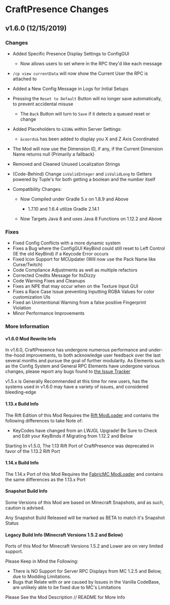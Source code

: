 # CraftPresence Changes

## v1.6.0 (12/15/2019)

### Changes

*   Added Specific Presence Display Settings to ConfigGUI

    *   Now allows users to set where in the RPC they'd like each message

*   `/cp view currentData` will now show the Current User the RPC is attached to

*   Added a New Config Message in Logs for Initial Setups

*   Pressing the `Reset to Default` Button will no longer save automatically, to prevent accidental misuse

    *   The `Back` Button will turn to `Save` if it detects a queued reset or change

*   Added Placeholders to `&IGN&` within Server Settings:

    *   `&coords&` has been added to display you X and Z Axis Coordinated

*   The Mod will now use the Dimension ID, if any, if the Current Dimension Name returns null (Primarily a fallback)

*   Removed and Cleaned Unused Localization Strings

*   (Code-Behind) Change `isValidInteger` and `isValidLong` to Getters powered by Tuple's for both getting a boolean and the number itself

*   Compatibility Changes:

    *   Now Compiled under Gradle 5.x on 1.8.9 and Above

        *   1.7.10 and 1.6.4 utilize Gradle 2.14.1

    *   Now Targets Java 8 and uses Java 8 Functions on 1.12.2 and Above

### Fixes

*   Fixed Config Conflicts with a more dynamic system
*   Fixes a Bug where the ConfigGUI KeyBind could still reset to Left Control (IE the old KeyBind) if a Keycode Error occurs
*   Fixed Icon Support for MCUpdater (Will now use the Pack Name like Curse/Twitch)
*   Code Compliance Adjustments as well as multiple refactors
*   Corrected Credits Message for ItsDizzy
*   Code Warning Fixes and Cleanups
*   Fixes an NPE that may occur when on the Texture Input GUI
*   Fixes a Race Case Issue preventing Inputting RGBA Values for color customization UIs
*   Fixed an Unintentional Warning from a false positive Fingerprint Violation
*   Minor Performance Improvements

### More Information

#### v1.6.0 Mod Rewrite Info

In v1.6.0, CraftPresence has undergone numerous performance and under-the-hood improvements, to both acknowledge user feedback over the last several months and pursue the goal of further modularity.
As Elements such as the Config System and General RPC Elements have undergone various changes, please report any bugs found to [the Issue Tracker](https://gitlab.com/CDAGaming/CraftPresence/issues)

v1.5.x is Generally Recommended at this time for new users, has the systems used in v1.6.0 may have a variety of issues, and considered bleeding-edge

#### 1.13.x Build Info

The Rift Edition of this Mod Requires the [Rift ModLoader](https://www.curseforge.com/minecraft/mc-mods/rift) and contains the following differences to take Note of:

*   KeyCodes have changed from an LWJGL Upgrade! Be Sure to Check and Edit your KeyBinds if Migrating from 1.12.2 and Below

Starting In v1.5.0, The 1.13 Rift Port of CraftPresence was deprecated in favor of the 1.13.2 Rift Port

#### 1.14.x Build Info

The 1.14.x Port of this Mod Requires the [FabricMC ModLoader](https://www.curseforge.com/minecraft/mc-mods/fabric-api) and contains the same differences as the 1.13.x Port

#### Snapshot Build Info

Some Versions of this Mod are based on Minecraft Snapshots, and as such, caution is advised.

Any Snapshot Build Released will be marked as BETA to match it's Snapshot Status

#### Legacy Build Info (Minecraft Versions 1.5.2 and Below)

Ports of this Mod for Minecraft Versions 1.5.2 and Lower are on very limited support.

Please Keep in Mind the Following:

*   There is NO Support for Server RPC Displays from MC 1.2.5 and Below, due to Modding Limitations.
*   Bugs that Relate with or are caused by Issues in the Vanilla CodeBase, are unlikely able to be fixed due to MC's Limitations

Please See the Mod Description // README for More Info

